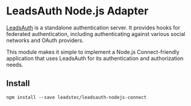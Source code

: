 # LeadsAuth Node.js Adapter

[LeadsAuth](http://www.leadstec.com/leadsauth/) is a standalone authentication
server.  It provides hooks for federated authentication, including authenticating against various social networks and OAuth providers.

This module makes it simple to implement a Node.js Connect-friendly
application that uses LeadsAuth for its authentication and authorization needs.

## Install

    npm install --save leadstec/leadsauth-nodejs-connect
